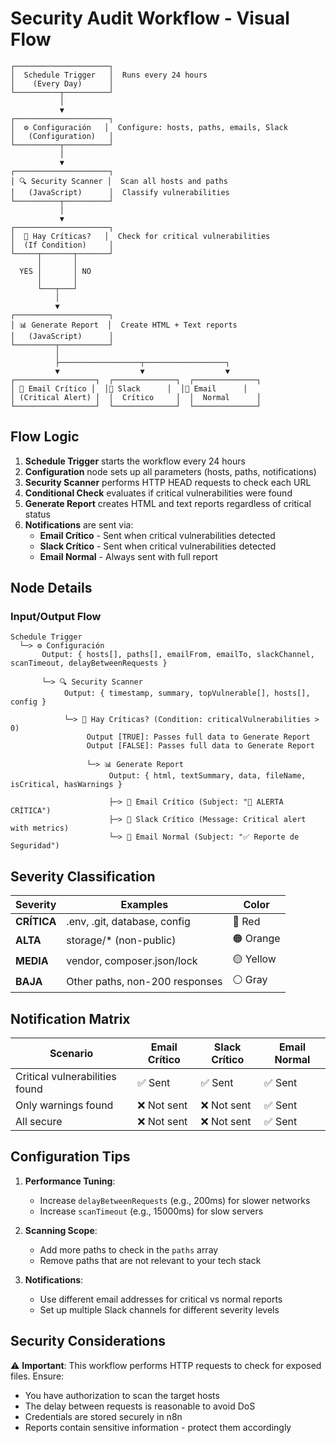 # Security Audit Workflow - Visual Flow

```
┌─────────────────────┐
│  Schedule Trigger   │  Runs every 24 hours
│    (Every Day)      │
└──────────┬──────────┘
           │
           ▼
┌─────────────────────┐
│  ⚙️ Configuración   │  Configure: hosts, paths, emails, Slack
│   (Configuration)   │
└──────────┬──────────┘
           │
           ▼
┌─────────────────────┐
│ 🔍 Security Scanner │  Scan all hosts and paths
│   (JavaScript)      │  Classify vulnerabilities
└──────────┬──────────┘
           │
           ▼
┌─────────────────────┐
│  🚨 Hay Críticas?   │  Check for critical vulnerabilities
│  (If Condition)     │
└─────┬───────┬───────┘
      │       │
  YES │       │ NO
      │       │
      └───┬───┘
          │
          ▼
┌─────────────────────┐
│ 📊 Generate Report  │  Create HTML + Text reports
│   (JavaScript)      │
└─────────┬───────────┘
          │
          ├──────────────────┬──────────────────┐
          ▼                  ▼                  ▼
┌──────────────────┐  ┌──────────────┐  ┌──────────────┐
│ 📧 Email Crítico │  │💬 Slack      │  │📧 Email      │
│ (Critical Alert) │  │  Crítico     │  │  Normal      │
└──────────────────┘  └──────────────┘  └──────────────┘
```

## Flow Logic

1. **Schedule Trigger** starts the workflow every 24 hours
2. **Configuration** node sets up all parameters (hosts, paths, notifications)
3. **Security Scanner** performs HTTP HEAD requests to check each URL
4. **Conditional Check** evaluates if critical vulnerabilities were found
5. **Generate Report** creates HTML and text reports regardless of critical status
6. **Notifications** are sent via:
   - **Email Crítico** - Sent when critical vulnerabilities detected
   - **Slack Crítico** - Sent when critical vulnerabilities detected
   - **Email Normal** - Always sent with full report

## Node Details

### Input/Output Flow

```
Schedule Trigger
  └─> ⚙️ Configuración
       Output: { hosts[], paths[], emailFrom, emailTo, slackChannel, scanTimeout, delayBetweenRequests }
       
       └─> 🔍 Security Scanner
            Output: { timestamp, summary, topVulnerable[], hosts[], config }
            
            └─> 🚨 Hay Críticas? (Condition: criticalVulnerabilities > 0)
                 Output [TRUE]: Passes full data to Generate Report
                 Output [FALSE]: Passes full data to Generate Report
                 
                 └─> 📊 Generate Report
                      Output: { html, textSummary, data, fileName, isCritical, hasWarnings }
                      
                      ├─> 📧 Email Crítico (Subject: "🚨 ALERTA CRÍTICA")
                      ├─> 💬 Slack Crítico (Message: Critical alert with metrics)
                      └─> 📧 Email Normal (Subject: "✅ Reporte de Seguridad")
```

## Severity Classification

| Severity | Examples | Color |
|----------|----------|-------|
| **CRÍTICA** | .env, .git, database, config | 🔴 Red |
| **ALTA** | storage/* (non-public) | 🟠 Orange |
| **MEDIA** | vendor, composer.json/lock | 🟡 Yellow |
| **BAJA** | Other paths, non-200 responses | ⚪ Gray |

## Notification Matrix

| Scenario | Email Crítico | Slack Crítico | Email Normal |
|----------|---------------|---------------|--------------|
| Critical vulnerabilities found | ✅ Sent | ✅ Sent | ✅ Sent |
| Only warnings found | ❌ Not sent | ❌ Not sent | ✅ Sent |
| All secure | ❌ Not sent | ❌ Not sent | ✅ Sent |

## Configuration Tips

1. **Performance Tuning**:
   - Increase `delayBetweenRequests` (e.g., 200ms) for slower networks
   - Increase `scanTimeout` (e.g., 15000ms) for slow servers
   
2. **Scanning Scope**:
   - Add more paths to check in the `paths` array
   - Remove paths that are not relevant to your tech stack
   
3. **Notifications**:
   - Use different email addresses for critical vs normal reports
   - Set up multiple Slack channels for different severity levels

## Security Considerations

⚠️ **Important**: This workflow performs HTTP requests to check for exposed files. Ensure:
- You have authorization to scan the target hosts
- The delay between requests is reasonable to avoid DoS
- Credentials are stored securely in n8n
- Reports contain sensitive information - protect them accordingly
